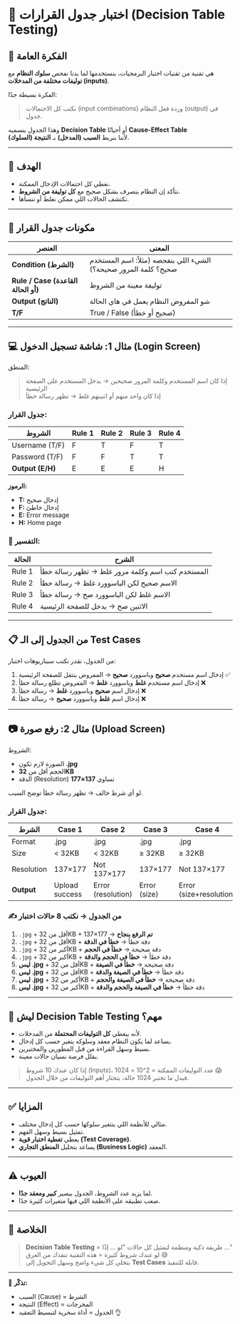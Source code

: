 # 🧠 اختبار جدول القرارات (Decision Table Testing)

## 📘 الفكرة العامة

 هي تقنية من تقنيات اختبار البرمجيات، بنستخدمها لما بدنا نفحص **سلوك النظام** مع **توليفات مختلفة من المدخلات (inputs)**.

الفكرة بسيطة جدًا:
> نكتب كل الاحتمالات (input combinations) وردة فعل النظام (output) في جدول.

وهذا الجدول بنسميه **Decision Table** أو أحيانًا **Cause-Effect Table**  
لأننا بنربط **السبب (المدخل)** بـ **النتيجة (السلوك)**.

---

## 🎯 الهدف

- نغطي كل احتمالات الإدخال الممكنة.
- نتأكد إن النظام يتصرف بشكل صحيح مع **كل توليفة من الشروط**.
- نكتشف الحالات اللي ممكن نغلط أو ننساها.

---

## 🧩 مكونات جدول القرار

| العنصر | المعنى |
|--------|---------|
| **Condition (الشرط)** | الشيء اللي بنفحصه (مثلاً: اسم المستخدم صحيح؟ كلمة المرور صحيحة؟) |
| **Rule / Case (القاعدة أو الحالة)** | توليفة معينة من الشروط |
| **Output (الناتج)** | شو المفروض النظام يعمل في هاي الحالة |
| **T/F** | True / False (صحيح أو خطأ) |

---

## 💻 مثال 1: شاشة تسجيل الدخول (Login Screen)

المنطق:

> إذا كان اسم المستخدم وكلمة المرور صحيحين → يدخل المستخدم على الصفحة الرئيسية  
> إذا كان واحد منهم أو اثنينهم غلط → تظهر رسالة خطأ

### جدول القرار:

| الشروط | Rule 1 | Rule 2 | Rule 3 | Rule 4 |
|--------|---------|---------|---------|---------|
| Username (T/F) | F | T | F | T |
| Password (T/F) | F | F | T | T |
| **Output (E/H)** | E | E | E | H |

**الرموز:**
- **T:** إدخال صحيح  
- **F:** إدخال خاطئ  
- **E:** Error message  
- **H:** Home page  

### 🧠 التفسير:

| الحالة | الشرح |
|---------|--------|
| Rule 1 | المستخدم كتب اسم وكلمة مرور غلط → تظهر رسالة خطأ |
| Rule 2 | الاسم صحيح لكن الباسوورد غلط → رسالة خطأ |
| Rule 3 | الاسم غلط لكن الباسوورد صح → رسالة خطأ |
| Rule 4 | الاثنين صح → يدخل للصفحة الرئيسية |

---

## 📋 من الجدول إلى الـ Test Cases

من الجدول، نقدر نكتب سيناريوهات اختبار:

1. إدخال اسم مستخدم **صحيح** وباسوورد **صحيح** → المفروض ينتقل للصفحة الرئيسية ✅  
2. إدخال اسم مستخدم **غلط** وباسوورد **غلط** → المفروض تطلع رسالة خطأ ❌  
3. إدخال اسم **صحيح** وباسوورد **غلط** → رسالة خطأ ❌  
4. إدخال اسم **غلط** وباسوورد **صحيح** → رسالة خطأ ❌  

---

## 📷 مثال 2: رفع صورة (Upload Screen)

الشروط:

- الصورة لازم تكون **.jpg**  
- الحجم أقل من **32KB**  
- الدقة (Resolution) تساوي **137×177**  

لو أي شرط خالف → تظهر رسالة خطأ توضح السبب.

### جدول القرار:

| الشرط | Case 1 | Case 2 | Case 3 | Case 4 | Case 5 | Case 6 | Case 7 | Case 8 |
|--------|--------|--------|--------|--------|--------|--------|--------|--------|
| Format | .jpg | .jpg | .jpg | .jpg | Not .jpg | Not .jpg | Not .jpg | Not .jpg |
| Size | < 32KB | < 32KB | ≥ 32KB | ≥ 32KB | < 32KB | < 32KB | ≥ 32KB | ≥ 32KB |
| Resolution | 137×177 | Not 137×177 | 137×177 | Not 137×177 | 137×177 | Not 137×177 | 137×177 | Not 137×177 |
| **Output** | Upload success | Error (resolution) | Error (size) | Error (size+resolution) | Error (format) | Error (format+resolution) | Error (format+size) | Error (format+size+resolution) |

### ✍️ من الجدول → نكتب 8 حالات اختبار

1. `.jpg` + أقل من 32KB + 137×177 → **تم الرفع بنجاح**
2. `.jpg` + أقل من 32KB + دقة خطأ → **خطأ في الدقة**
3. `.jpg` + أكبر من 32KB + دقة صحيحة → **خطأ في الحجم**
4. `.jpg` + أكبر من 32KB + دقة خطأ → **خطأ في الحجم والدقة**
5. **ليس .jpg** + أقل من 32KB + دقة صحيحة → **خطأ في الصيغة**
6. **ليس .jpg** + أقل من 32KB + دقة خطأ → **خطأ في الصيغة والدقة**
7. **ليس .jpg** + أكبر من 32KB + دقة صحيحة → **خطأ في الصيغة والحجم**
8. **ليس .jpg** + أكبر من 32KB + دقة خطأ → **خطأ في الصيغة والحجم والدقة**

---

## 🚀 ليش Decision Table Testing مهم؟

- لأنه بيغطي **كل التوليفات المحتملة** من المدخلات.  
- بساعد لما يكون النظام معقد وسلوكه يتغير حسب كل إدخال.  
- بسيط وسهل القراءة من قبل المطورين والمختبرين.  
- بقلل فرصة نسيان حالات معينة.  

> إذا كان عندك 10 شروط (Inputs)، عدد التوليفات الممكنة = 2^10 = 1024 😱  
> فبدل ما تختبر 1024 حالة، بتختار أهم التوليفات من خلال الجدول.

---

## ✅ المزايا

- مثالي للأنظمة اللي بتتغير سلوكها حسب كل إدخال مختلف.  
- تمثيل بسيط وسهل الفهم.  
- يعطي **تغطية اختبار قوية (Test Coverage)**.  
- يساعد بتحليل **المنطق التجاري (Business Logic)** المعقد.  

---

## ⚠️ العيوب

- لما يزيد عدد الشروط، الجدول بيصير **كبير ومعقد جدًا**.  
- صعب تطبيقه على الأنظمة اللي فيها متغيرات كثيرة جدًا.

---

## 💬 الخلاصة

> **Decision Table Testing** = طريقة ذكية ومنظمة لتمثيل كل حالات "لو ... إذًا ..."  
> لو عندك شروط كثيرة = هذه التقنية تنقذك من الغرق 😅  
> بتخلي كل شيء واضح وسهل التحويل إلى **Test Cases** قابلة للتنفيذ.

---

🧠 **تذكّر:**
- السبب (Cause) = الشرط  
- النتيجة (Effect) = المخرجات  
- الجدول = أداة سحرية لتبسيط التعقيد 👌

